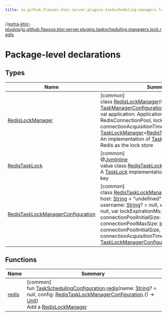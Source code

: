 ```yaml
---
title: io.github.flaxoos.ktor.server.plugins.taskscheduling.managers.lock.redis
---
```

//[extra-ktor-plugins](../../index.md)/[io.github.flaxoos.ktor.server.plugins.taskscheduling.managers.lock.redis](index.md)



# Package-level declarations



## Types


| Name | Summary |
|---|---|
| [RedisLockManager](-redis-lock-manager/index.md) | [common]<br>class [RedisLockManager](-redis-lock-manager/index.md)(val name: [TaskManagerConfiguration.TaskManagerName](../io.github.flaxoos.ktor.server.plugins.taskscheduling.managers/-task-manager-configuration/-task-manager-name/index.md), val application: Application, connectionPool: RedisConnectionPool, lockExpirationMs: [Long](https://kotlinlang.org/api/latest/jvm/stdlib/kotlin/-long/index.md), connectionAcquisitionTimeoutMs: [Long](https://kotlinlang.org/api/latest/jvm/stdlib/kotlin/-long/index.md)) : [TaskLockManager](../io.github.flaxoos.ktor.server.plugins.taskscheduling.managers.lock/-task-lock-manager/index.md)&lt;[RedisTaskLock](-redis-task-lock/index.md)&gt; <br>An implementation of [TaskLockManager](../io.github.flaxoos.ktor.server.plugins.taskscheduling.managers.lock/-task-lock-manager/index.md) using Redis as the lock store |
| [RedisTaskLock](-redis-task-lock/index.md) | [common]<br>@[JvmInline](https://kotlinlang.org/api/latest/jvm/stdlib/kotlin.jvm/-jvm-inline/index.md)<br>value class [RedisTaskLock](-redis-task-lock/index.md) : [TaskLock](../io.github.flaxoos.ktor.server.plugins.taskscheduling.tasks/-task-lock/index.md)<br>A [TaskLock](../io.github.flaxoos.ktor.server.plugins.taskscheduling.tasks/-task-lock/index.md) implementation for redis to use as a key |
| [RedisTaskLockManagerConfiguration](-redis-task-lock-manager-configuration/index.md) | [common]<br>class [RedisTaskLockManagerConfiguration](-redis-task-lock-manager-configuration/index.md)(var host: [String](https://kotlinlang.org/api/latest/jvm/stdlib/kotlin/-string/index.md) = &quot;undefined&quot;, var port: [Int](https://kotlinlang.org/api/latest/jvm/stdlib/kotlin/-int/index.md) = 0, var username: [String](https://kotlinlang.org/api/latest/jvm/stdlib/kotlin/-string/index.md)? = null, var password: [String](https://kotlinlang.org/api/latest/jvm/stdlib/kotlin/-string/index.md)? = null, var lockExpirationMs: [Long](https://kotlinlang.org/api/latest/jvm/stdlib/kotlin/-long/index.md) = 100, var connectionPoolInitialSize: [Int](https://kotlinlang.org/api/latest/jvm/stdlib/kotlin/-int/index.md) = 10, var connectionPoolMaxSize: [Int](https://kotlinlang.org/api/latest/jvm/stdlib/kotlin/-int/index.md) = connectionPoolInitialSize, var connectionAcquisitionTimeoutMs: [Long](https://kotlinlang.org/api/latest/jvm/stdlib/kotlin/-long/index.md) = 100) : [TaskLockManagerConfiguration](../io.github.flaxoos.ktor.server.plugins.taskscheduling.managers.lock/-task-lock-manager-configuration/index.md)&lt;[RedisTaskLock](-redis-task-lock/index.md)&gt; |


## Functions


| Name | Summary |
|---|---|
| [redis](redis.md) | [common]<br>fun [TaskSchedulingConfiguration](../io.github.flaxoos.ktor.server.plugins.taskscheduling/-task-scheduling-configuration/index.md).[redis](redis.md)(name: [String](https://kotlinlang.org/api/latest/jvm/stdlib/kotlin/-string/index.md)? = null, config: [RedisTaskLockManagerConfiguration](-redis-task-lock-manager-configuration/index.md).() -&gt; [Unit](https://kotlinlang.org/api/latest/jvm/stdlib/kotlin/-unit/index.md))<br>Add a [RedisLockManager](-redis-lock-manager/index.md) |

